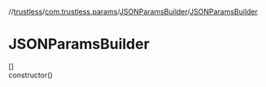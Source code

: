 //[trustless](../../../index.md)/[com.trustless.params](../index.md)/[JSONParamsBuilder](index.md)/[JSONParamsBuilder](-j-s-o-n-params-builder.md)

# JSONParamsBuilder

[]\
constructor()
